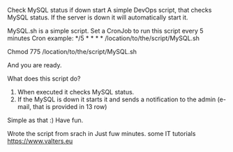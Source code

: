 Check MySQL status if down start
A simple DevOps script, that checks MySQL status. 
If the server is down it will automatically start it.


MySQL.sh is a simple script.
Set a CronJob to run this script every 5 minutes
Cron example:  */5 * * * * /location/to/the/script/MySQL.sh

Chmod 775 /location/to/the/script/MySQL.sh

And you are ready.

What does this script do?
1. When executed it checks MySQL status.
2. If the MySQL is down it starts it and sends a notification to the admin (e-mail, that is provided in 13 row)

Simple as that :) Have fun.


Wrote the script from srach in Just fuw minutes.
some IT tutorials https://www.valters.eu
